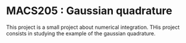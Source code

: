 # MACS205 : Gaussian quadrature
This project is a small project about numerical integration. THis project consists in studying the example of the gaussian quadrature.
